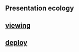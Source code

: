 ## Presentation ecology

 
## [viewing](https://koverchik.github.io/presentation-ecology/)
## [deploy](https://rsclone-ecology.herokuapp.com/)
